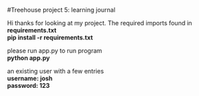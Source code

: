 #Treehouse project 5: learning journal

Hi thanks for looking at my project. The required imports found in **requirements.txt**  
**pip install -r requirements.txt**  

please run app.py to run program   
**python app.py**  

an existing user with a few entries   
**username: josh**  
**password: 123**  
